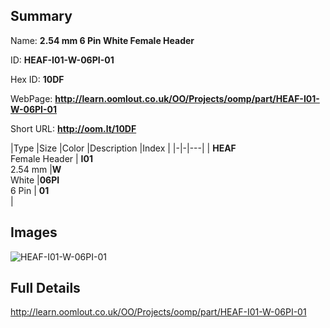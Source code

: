 

## Summary
 
Name: __2.54 mm 6 Pin White Female Header__

ID: __HEAF-I01-W-06PI-01__

Hex ID: __10DF__

WebPage: __http://learn.oomlout.co.uk/OO/Projects/oomp/part/HEAF-I01-W-06PI-01__

Short URL: __http://oom.lt/10DF__


|Type   |Size   |Color   |Description   |Index   |
|-|-|---|
| __HEAF__ <br>Female Header  | __I01__<br>2.54 mm   |__W__<br>White    |__06PI__<br>6 Pin    | __01__<br>  |


## Images
![HEAF-I01-W-06PI-01](http://oomlout.com/oomp-gen/parts/HEAF-I01-W-06PI-01/HEAF-I01-W-06PI-01_420.jpg)

## Full Details

 http://learn.oomlout.co.uk/OO/Projects/oomp/part/HEAF-I01-W-06PI-01

